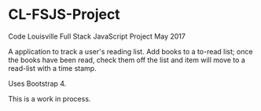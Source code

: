 # CL-FSJS-Project
Code Louisville Full Stack JavaScript Project May 2017

A application to track a user's reading list. Add books to a to-read list; once the books have been read, check them off the list and item will move to a read-list with a time stamp.

Uses Bootstrap 4.

This is a work in process. 
